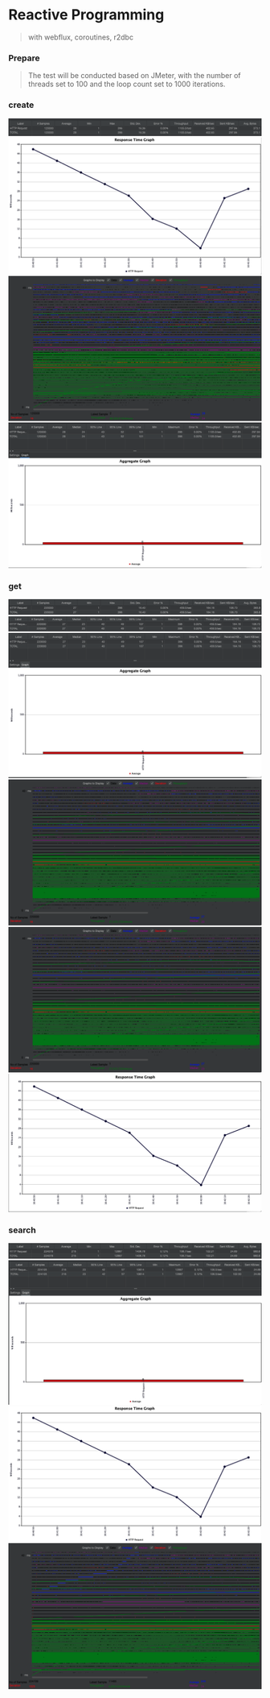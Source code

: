 # Reactive Programming

> with webflux, coroutines, r2dbc

### Prepare

> The test will be conducted based on JMeter, with the number of threads set to 100 and the loop count set to 1000
> iterations.

### create

![1_1](./image/1_1.png)
![1_2](./image/1_2.png)
![1_3](./image/1_3.png)
![1_4](./image/1_4.png)

### get

![2_1](./image/2_1.png)
![2_2](./image/2_2.png)
![2_3](./image/2_3.png)
![2_4](./image/2_4.png)
![2_4](./image/2_4.png)
![2_5](./image/2_5.png)

### search

![3_1](./image/3_1.png)
![3_2](./image/3_2.png)
![3_3](./image/3_3.png)
![3_4](./image/3_4.png)
